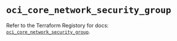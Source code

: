# `oci_core_network_security_group`

Refer to the Terraform Registory for docs: [`oci_core_network_security_group`](https://registry.terraform.io/providers/oracle/oci/6.18.0/docs/resources/core_network_security_group).
